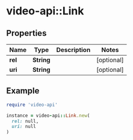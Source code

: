 # video-api::Link

## Properties

| Name | Type | Description | Notes |
| ---- | ---- | ----------- | ----- |
| **rel** | **String** |  | [optional] |
| **uri** | **String** |  | [optional] |

## Example

```ruby
require 'video-api'

instance = video-api::Link.new(
  rel: null,
  uri: null
)
```

